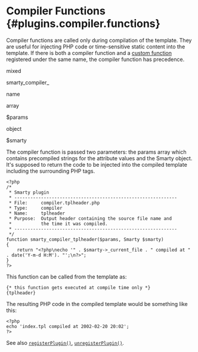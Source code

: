 Compiler Functions {#plugins.compiler.functions}
==================

Compiler functions are called only during compilation of the template.
They are useful for injecting PHP code or time-sensitive static content
into the template. If there is both a compiler function and a [custom
function](#language.custom.functions) registered under the same name,
the compiler function has precedence.

mixed

smarty\_compiler\_

name

array

\$params

object

\$smarty

The compiler function is passed two parameters: the params array which
contains precompiled strings for the attribute values and the Smarty
object. It\'s supposed to return the code to be injected into the
compiled template including the surrounding PHP tags.

    <?php
    /*
     * Smarty plugin
     * -------------------------------------------------------------
     * File:     compiler.tplheader.php
     * Type:     compiler
     * Name:     tplheader
     * Purpose:  Output header containing the source file name and
     *           the time it was compiled.
     * -------------------------------------------------------------
     */
    function smarty_compiler_tplheader($params, Smarty $smarty)
    {
        return "<?php\necho '" . $smarty->_current_file . " compiled at " . date('Y-m-d H:M'). "';\n?>";
    }
    ?>

This function can be called from the template as:

    {* this function gets executed at compile time only *}
    {tplheader}

The resulting PHP code in the compiled template would be something like
this:

    <?php
    echo 'index.tpl compiled at 2002-02-20 20:02';
    ?>

See also [`registerPlugin()`](#api.register.plugin),
[`unregisterPlugin()`](#api.unregister.plugin).
